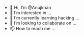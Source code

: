 - 👋 Hi, I’m @Anujkhan
- 👀 I’m interested in ...
- 🌱 I’m currently learning hacking ...
- 💞️ I’m looking to collaborate on ...
- 📫 How to reach me ...

<!---
Anujkhan/Anujkhan is a ✨ special ✨ repository because its `README.md` (this file) appears on your GitHub profile.
You can click the Preview link to take a look at your changes.
--->
